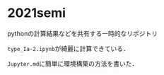 # 2021semi

pythonの計算結果などを共有する一時的なリポジトリ

`type_Ia-2.ipynb`が綺麗に計算できている．

`Jupyter.md`に簡単に環境構築の方法を書いた．